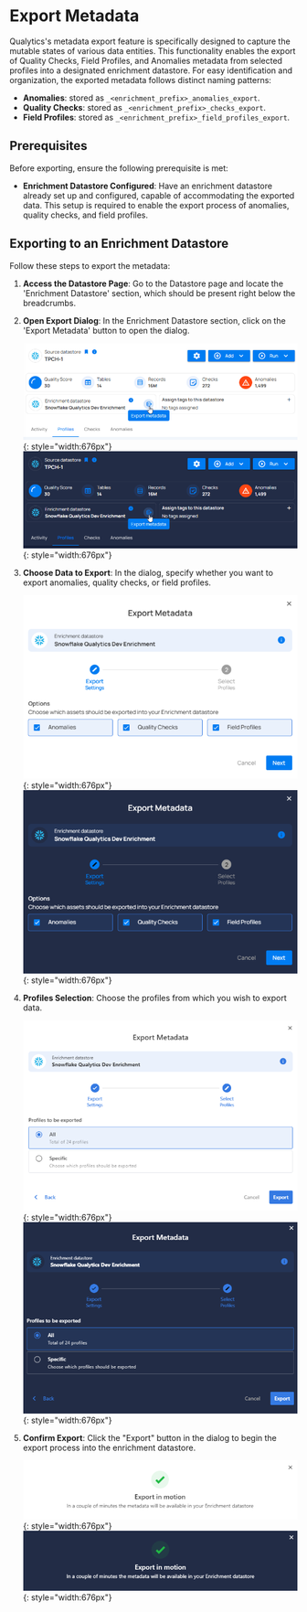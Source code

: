 # Export Metadata

Qualytics's metadata export feature is specifically designed to capture the mutable states of various data entities. This functionality enables the export of Quality Checks, Field Profiles, and Anomalies metadata from selected profiles into a designated enrichment datastore. For easy identification and organization, the exported metadata follows distinct naming patterns:

- **Anomalies**: stored as `_<enrichment_prefix>_anomalies_export`.
- **Quality Checks**: stored as `_<enrichment_prefix>_checks_export`.
- **Field Profiles**: stored as `_<enrichment_prefix>_field_profiles_export`.

## Prerequisites

Before exporting, ensure the following prerequisite is met:

- **Enrichment Datastore Configured**: Have an enrichment datastore already set up and configured, capable of accommodating the exported data. This setup is required to enable the export process of anomalies, quality checks, and field profiles.

## Exporting to an Enrichment Datastore

Follow these steps to export the metadata:

1. **Access the Datastore Page**: Go to the Datastore page and locate the 'Enrichment Datastore' section, which should be present right below the breadcrumbs.
2. **Open Export Dialog**: In the Enrichment Datastore section, click on the 'Export Metadata' button to open the dialog.

    ![Screenshot](../assets/datastores/enrichment-datastore-export-icon-light.png#only-light){: style="width:676px"}
    ![Screenshot](../assets/datastores/enrichment-datastore-export-icon-dark.png#only-dark){: style="width:676px"}

3. **Choose Data to Export**: In the dialog, specify whether you want to export anomalies, quality checks, or field profiles.

    ![Screenshot](../assets/container/export-options-light.png#only-light){: style="width:676px"}
    ![Screenshot](../assets/container/export-options-dark.png#only-dark){: style="width:676px"}

4. **Profiles Selection**: Choose the profiles from which you wish to export data.

    ![Screenshot](../assets/container/export-profiles-light.png#only-light){: style="width:676px"}
    ![Screenshot](../assets/container/export-profiles-dark.png#only-dark){: style="width:676px"}

6. **Confirm Export**: Click the "Export" button in the dialog to begin the export process into the enrichment datastore.

    ![Screenshot](../assets/container/export-success-light.png#only-light){: style="width:676px"}
    ![Screenshot](../assets/container/export-success-dark.png#only-dark){: style="width:676px"}
